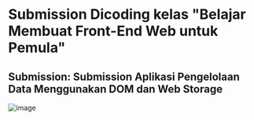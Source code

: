 # Submission Dicoding kelas "Belajar Membuat Front-End Web untuk Pemula"

## Submission: Submission Aplikasi Pengelolaan Data Menggunakan DOM dan Web Storage

![image](https://user-images.githubusercontent.com/84772741/207371112-d60048a7-9898-4b49-9254-0e291e61fcf0.png)
